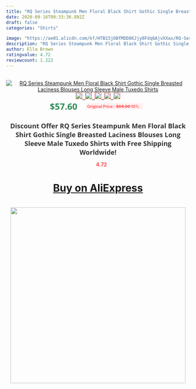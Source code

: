 ```yaml
---
title: "RQ Series Steampunk Men Floral Black Shirt Gothic Single Breasted Laciness Blouses Long Sleeve Male Tuxedo Shirts"
date: 2020-09-16T09:33:36.892Z
draft: false
categories: "Shirts"

image: "https://ae01.alicdn.com/kf/HTB15jOBfMDD8KJjy0Fdq6AjvXXax/RQ-Series-Steampunk-Men-Floral-Black-Shirt-Gothic-Single-Breasted-Laciness-Blouses-Long-Sleeve-Male-Tuxedo.jpg"
description: "RQ Series Steampunk Men Floral Black Shirt Gothic Single Breasted Laciness Blouses Long Sleeve Male Tuxedo Shirts"
author: Ella Brown
ratingvalue: 4.72
reviewcount: 1.222
---
```

<br>
<div style="text-align: center;">
<a href="https://s.click.aliexpress.com/e/_A6YXfJ" target="_blank" rel="nofollow noopener noreferrer"><img alt="RQ Series Steampunk Men Floral Black Shirt Gothic Single Breasted Laciness Blouses Long Sleeve Male Tuxedo Shirts" class="magnifier-image" src="https://ae01.alicdn.com/kf/HTB15jOBfMDD8KJjy0Fdq6AjvXXax/RQ-Series-Steampunk-Men-Floral-Black-Shirt-Gothic-Single-Breasted-Laciness-Blouses-Long-Sleeve-Male-Tuxedo.jpg_640x640.jpg">
<br>
<img style="border:1px solid salmon" src="https://ae01.alicdn.com/kf/HTB15jOBfMDD8KJjy0Fdq6AjvXXax/RQ-Series-Steampunk-Men-Floral-Black-Shirt-Gothic-Single-Breasted-Laciness-Blouses-Long-Sleeve-Male-Tuxedo.jpg_120x120.jpg">&nbsp;&nbsp;<img style="border:1px solid salmon" src="https://ae01.alicdn.com/kf/HTB1c90QXlLN8KJjSZFPq6xoLXXaL/RQ-Series-Steampunk-Men-Floral-Black-Shirt-Gothic-Single-Breasted-Laciness-Blouses-Long-Sleeve-Male-Tuxedo.jpg_120x120.jpg">&nbsp;&nbsp;<img style="border:1px solid salmon" src="https://ae01.alicdn.com/kf/HTB1jlivXnnI8KJjSszbq6z4KFXaU/RQ-Series-Steampunk-Men-Floral-Black-Shirt-Gothic-Single-Breasted-Laciness-Blouses-Long-Sleeve-Male-Tuxedo.jpg_120x120.jpg">&nbsp;&nbsp;<img style="border:1px solid salmon" src="https://ae01.alicdn.com/kf/HTB1rZeCXgLD8KJjSszeq6yGRpXal/RQ-Series-Steampunk-Men-Floral-Black-Shirt-Gothic-Single-Breasted-Laciness-Blouses-Long-Sleeve-Male-Tuxedo.jpg_120x120.jpg">&nbsp;&nbsp;<img style="border:1px solid salmon" src="https://ae01.alicdn.com/kf/HTB1V5BRXlfM8KJjSZFOq6xr5XXaZ/RQ-Series-Steampunk-Men-Floral-Black-Shirt-Gothic-Single-Breasted-Laciness-Blouses-Long-Sleeve-Male-Tuxedo.jpg_120x120.jpg"></a></div><br0>
<div style="text-align: center;"><span style="background-color: white; border: 0px; box-sizing: border-box; color: seagreen; display: inline-block; font-family: &quot;open sans&quot; , &quot;arial&quot; , &quot;helvetica&quot; , sans-serif , &quot;heiti&quot;; font-size: 24px; font-stretch: inherit; font-weight: 700; line-height: inherit; margin: 0px 10px 0px 0px; padding: 0px; vertical-align: middle;">$57.60 </span>
<span style="background: rgb(255 , 241 , 241); border-radius: 3px; border: 0px; box-sizing: border-box; color: #ff4747; display: inline-block; font-family: inherit; font-size: 12px; font-stretch: inherit; font-style: inherit; font-variant: inherit; font-weight: 600; line-height: inherit; margin: 0px; padding: 2px 5px; transform: scale(0.9); vertical-align: middle;">Original Price : <b style="text-decoration: line-through;">$64.00 </b> 10%&nbsp;&nbsp;</span></div>
<h1 style="color: #333333; display: inline-block; font-family: &quot;open sans&quot; , &quot;arial&quot; , &quot;helvetica&quot; , sans-serif , &quot;heiti&quot;; font-size: 18px; font-stretch: inherit; font-weight: 700; text-align: center;">Discount Offer RQ Series Steampunk Men Floral Black Shirt Gothic Single Breasted Laciness Blouses Long Sleeve Male Tuxedo Shirts with Free Shipping Worldwide!</h1>
<div style="color: #ff4747; text-align: center;">
<img src="https://4.bp.blogspot.com/-M0ZcTcb-5uY/XleCXlxnR4I/AAAAAAAAAEc/OrjgMkXV1oMQFaCRZj5HQwOCBcu3w1FegCPcBGAYYCw/s1600/star.png" style="height: 15px;">&nbsp;<b>4.72</b></div>
<div class="button_cont" align="center"><a class="buynow_a" href="https://s.click.aliexpress.com/e/_A6YXfJ" target="_blank" rel="nofollow noopener noreferrer"><H1>Buy on AliExpress</H1></a></div><br>
<div class="separator" style="clear: both; text-align: center;">
<img src="https://lh3.googleusercontent.com/-pTy5HemUv9M/XlePHvY0dAI/AAAAAAAAAE4/0nX5iRUoIWY8eMW9Dpxeirr157OZliDIgCLcBGAsYHQ/s1600/badge.gif" width="480">
</div>
